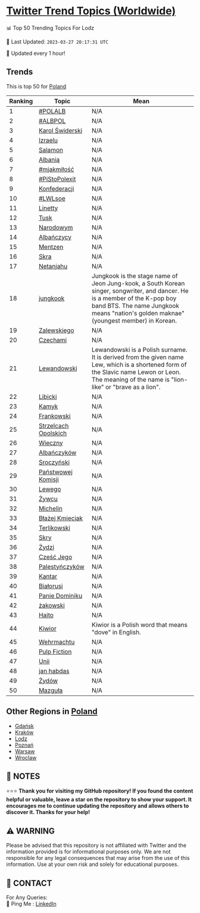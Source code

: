 [Twitter Trend Topics (Worldwide)](https://github.com/ErcinDedeoglu/Twitter-Trend-Topics)
==========


📊 Top 50 Trending Topics For Lodz

📆 Last Updated: `2023-03-27 20:17:31 UTC`

🔧 Updated every 1 hour!


## Trends

This is top 50 for [Poland](</Poland>)

| Ranking | Topic | Mean |
| ------- | ------------ | ------------ |
| 1 | [#POLALB](http://twitter.com/search?q=%23POLALB) | N/A |
| 2 | [#ALBPOL](http://twitter.com/search?q=%23ALBPOL) | N/A |
| 3 | [Karol Świderski](http://twitter.com/search?q=Karol+%c5%9awiderski) | N/A |
| 4 | [Izraelu](http://twitter.com/search?q=Izraelu) | N/A |
| 5 | [Salamon](http://twitter.com/search?q=Salamon) | N/A |
| 6 | [Albanią](http://twitter.com/search?q=Albani%c4%85) | N/A |
| 7 | [#mjakmiłość](http://twitter.com/search?q=%23mjakmi%c5%82o%c5%9b%c4%87) | N/A |
| 8 | [#PiStoPolexit](http://twitter.com/search?q=%23PiStoPolexit) | N/A |
| 9 | [Konfederacji](http://twitter.com/search?q=Konfederacji) | N/A |
| 10 | [#LWLsoe](http://twitter.com/search?q=%23LWLsoe) | N/A |
| 11 | [Linetty](http://twitter.com/search?q=Linetty) | N/A |
| 12 | [Tusk](http://twitter.com/search?q=Tusk) | N/A |
| 13 | [Narodowym](http://twitter.com/search?q=Narodowym) | N/A |
| 14 | [Albańczycy](http://twitter.com/search?q=Alba%c5%84czycy) | N/A |
| 15 | [Mentzen](http://twitter.com/search?q=Mentzen) | N/A |
| 16 | [Skra](http://twitter.com/search?q=Skra) | N/A |
| 17 | [Netanjahu](http://twitter.com/search?q=Netanjahu) | N/A |
| 18 | [jungkook](http://twitter.com/search?q=jungkook) | Jungkook is the stage name of Jeon Jung-kook, a South Korean singer, songwriter, and dancer. He is a member of the K-pop boy band BTS. The name Jungkook means "nation's golden maknae" (youngest member) in Korean. |
| 19 | [Zalewskiego](http://twitter.com/search?q=Zalewskiego) | N/A |
| 20 | [Czechami](http://twitter.com/search?q=Czechami) | N/A |
| 21 | [Lewandowski](http://twitter.com/search?q=Lewandowski) | Lewandowski is a Polish surname. It is derived from the given name Lew, which is a shortened form of the Slavic name Lewon or Leon. The meaning of the name is "lion-like" or "brave as a lion". |
| 22 | [Libicki](http://twitter.com/search?q=Libicki) | N/A |
| 23 | [Kamyk](http://twitter.com/search?q=Kamyk) | N/A |
| 24 | [Frankowski](http://twitter.com/search?q=Frankowski) | N/A |
| 25 | [Strzelcach Opolskich](http://twitter.com/search?q=Strzelcach+Opolskich) | N/A |
| 26 | [Wieczny](http://twitter.com/search?q=Wieczny) | N/A |
| 27 | [Albańczyków](http://twitter.com/search?q=Alba%c5%84czyk%c3%b3w) | N/A |
| 28 | [Sroczyński](http://twitter.com/search?q=Sroczy%c5%84ski) | N/A |
| 29 | [Państwowej Komisji](http://twitter.com/search?q=Pa%c5%84stwowej+Komisji) | N/A |
| 30 | [Lewego](http://twitter.com/search?q=Lewego) | N/A |
| 31 | [Żywcu](http://twitter.com/search?q=%c5%bbywcu) | N/A |
| 32 | [Michelin](http://twitter.com/search?q=Michelin) | N/A |
| 33 | [Błażej Kmieciak](http://twitter.com/search?q=B%c5%82a%c5%bcej+Kmieciak) | N/A |
| 34 | [Terlikowski](http://twitter.com/search?q=Terlikowski) | N/A |
| 35 | [Skry](http://twitter.com/search?q=Skry) | N/A |
| 36 | [Żydzi](http://twitter.com/search?q=%c5%bbydzi) | N/A |
| 37 | [Cześć Jego](http://twitter.com/search?q=Cze%c5%9b%c4%87+Jego) | N/A |
| 38 | [Palestyńczyków](http://twitter.com/search?q=Palesty%c5%84czyk%c3%b3w) | N/A |
| 39 | [Kantar](http://twitter.com/search?q=Kantar) | N/A |
| 40 | [Białorusi](http://twitter.com/search?q=Bia%c5%82orusi) | N/A |
| 41 | [Panie Dominiku](http://twitter.com/search?q=Panie+Dominiku) | N/A |
| 42 | [żakowski](http://twitter.com/search?q=%c5%bcakowski) | N/A |
| 43 | [Hajto](http://twitter.com/search?q=Hajto) | N/A |
| 44 | [Kiwior](http://twitter.com/search?q=Kiwior) | Kiwior is a Polish word that means "dove" in English. |
| 45 | [Wehrmachtu](http://twitter.com/search?q=Wehrmachtu) | N/A |
| 46 | [Pulp Fiction](http://twitter.com/search?q=Pulp+Fiction) | N/A |
| 47 | [Unii](http://twitter.com/search?q=Unii) | N/A |
| 48 | [jan habdas](http://twitter.com/search?q=jan+habdas) | N/A |
| 49 | [Żydów](http://twitter.com/search?q=%c5%bbyd%c3%b3w) | N/A |
| 50 | [Mazguła](http://twitter.com/search?q=Mazgu%c5%82a) | N/A |



## Other Regions in [Poland](</Poland>)

* [Gdańsk](</Poland/Gdańsk.md>)
* [Kraków](</Poland/Kraków.md>)
* [Lodz](</Poland/Lodz.md>)
* [Poznań](</Poland/Poznań.md>)
* [Warsaw](</Poland/Warsaw.md>)
* [Wroclaw](</Poland/Wroclaw.md>)



## 📝 NOTES

⭐⭐⭐ **Thank you for visiting my GitHub repository! If you found the content helpful or valuable, leave a star on the repository to show your support. It encourages me to continue updating the repository and allows others to discover it. Thanks for your help!**


## ⚠️ WARNING

Please be advised that this repository is not affiliated with Twitter and the information provided is for informational purposes only. We are not responsible for any legal consequences that may arise from the use of this information. Use at your own risk and solely for educational purposes.


## 📨 CONTACT

 For Any Queries:  
            🏓 Ping Me : [LinkedIn](https://www.linkedin.com/in/ercindedeoglu/)
